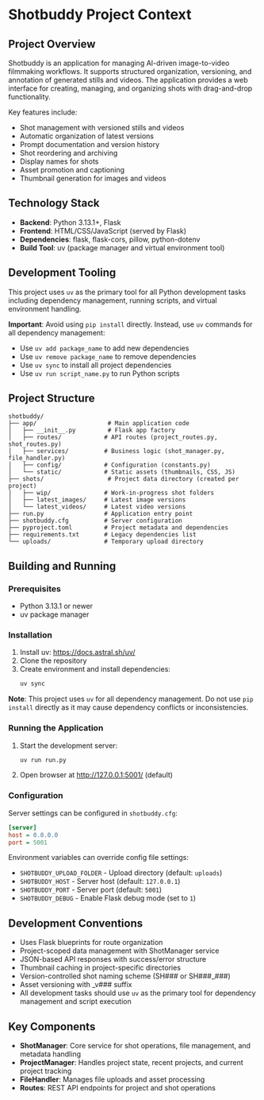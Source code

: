 # Shotbuddy Project Context

## Project Overview
Shotbuddy is an application for managing AI-driven image-to-video filmmaking workflows. It supports structured organization, versioning, and annotation of generated stills and videos. The application provides a web interface for creating, managing, and organizing shots with drag-and-drop functionality.

Key features include:
- Shot management with versioned stills and videos
- Automatic organization of latest versions
- Prompt documentation and version history
- Shot reordering and archiving
- Display names for shots
- Asset promotion and captioning
- Thumbnail generation for images and videos

## Technology Stack
- **Backend**: Python 3.13.1+, Flask
- **Frontend**: HTML/CSS/JavaScript (served by Flask)
- **Dependencies**: flask, flask-cors, pillow, python-dotenv
- **Build Tool**: uv (package manager and virtual environment tool)

## Development Tooling
This project uses `uv` as the primary tool for all Python development tasks including dependency management, running scripts, and virtual environment handling. 

**Important**: Avoid using `pip install` directly. Instead, use `uv` commands for all dependency management:
- Use `uv add package_name` to add new dependencies
- Use `uv remove package_name` to remove dependencies
- Use `uv sync` to install all project dependencies
- Use `uv run script_name.py` to run Python scripts

## Project Structure
```
shotbuddy/
├── app/                    # Main application code
│   ├── __init__.py         # Flask app factory
│   ├── routes/            # API routes (project_routes.py, shot_routes.py)
│   ├── services/          # Business logic (shot_manager.py, file_handler.py)
│   ├── config/            # Configuration (constants.py)
│   └── static/            # Static assets (thumbnails, CSS, JS)
├── shots/                  # Project data directory (created per project)
│   ├── wip/               # Work-in-progress shot folders
│   ├── latest_images/     # Latest image versions
│   └── latest_videos/     # Latest video versions
├── run.py                 # Application entry point
├── shotbuddy.cfg          # Server configuration
├── pyproject.toml         # Project metadata and dependencies
├── requirements.txt       # Legacy dependencies list
└── uploads/               # Temporary upload directory
```

## Building and Running

### Prerequisites
- Python 3.13.1 or newer
- uv package manager

### Installation
1. Install uv: https://docs.astral.sh/uv/
2. Clone the repository
3. Create environment and install dependencies:
   ```bash
   uv sync
   ```
   
**Note**: This project uses `uv` for all dependency management. Do not use `pip install` directly as it may cause dependency conflicts or inconsistencies.

### Running the Application
1. Start the development server:
   ```bash
   uv run run.py
   ```
2. Open browser at http://127.0.0.1:5001/ (default)

### Configuration
Server settings can be configured in `shotbuddy.cfg`:
```ini
[server]
host = 0.0.0.0
port = 5001
```

Environment variables can override config file settings:
- `SHOTBUDDY_UPLOAD_FOLDER` - Upload directory (default: `uploads`)
- `SHOTBUDDY_HOST` - Server host (default: `127.0.0.1`)
- `SHOTBUDDY_PORT` - Server port (default: `5001`)
- `SHOTBUDDY_DEBUG` - Enable Flask debug mode (set to `1`)

## Development Conventions
- Uses Flask blueprints for route organization
- Project-scoped data management with ShotManager service
- JSON-based API responses with success/error structure
- Thumbnail caching in project-specific directories
- Version-controlled shot naming scheme (SH### or SH###_###)
- Asset versioning with _v### suffix
- All development tasks should use `uv` as the primary tool for dependency management and script execution

## Key Components
- **ShotManager**: Core service for shot operations, file management, and metadata handling
- **ProjectManager**: Handles project state, recent projects, and current project tracking
- **FileHandler**: Manages file uploads and asset processing
- **Routes**: REST API endpoints for project and shot operations
